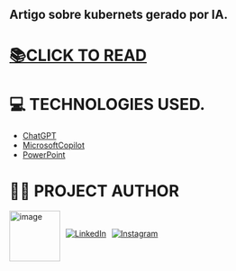 ## Artigo sobre kubernets gerado por IA.


# [📚CLICK TO READ]() #


# 💻 TECHNOLOGIES USED. #

- [ChatGPT](https://chatgpt.com/)
- [MicrosoftCopilot](https://copilot.microsoft.com/)
- [PowerPoint](https://www.microsoft.com/en/microsoft-365/powerpoint?market=af)




# 👨‍💻 PROJECT AUTHOR #

<div style="display: flex; align-items: center;">
    <img src="https://github.com/user-attachments/assets/fe22fc58-6f7f-4709-b414-c7337758c2dd" alt="image" width="90" height="90" style="margin-right: 10px;">
    <div style="display: flex; flex-direction: column;">
        <a href="https://www.linkedin.com/in/gustavo-pedoni-269543235/" style="margin-bottom: 10px;">
            <img src="https://img.shields.io/badge/LinkedIn-0077B5?style=for-the-badge&logo=linkedin&logoColor=white" alt="LinkedIn">
        </a>
        <strong> </strong>
    </div>
    <div style="margin-left: 10px; display: flex; flex-direction: column;">
        <a href="https://www.instagram.com/gustavopedoni/" style="margin-bottom: 10px;">
            <img src="https://img.shields.io/badge/-Instagram-%23E4405F?style=for-the-badge&logo=instagram&logoColor=white" alt="Instagram">
        </a>
        <strong> </strong>
    </div>
</div>
